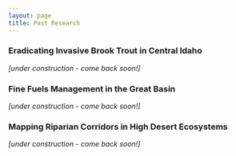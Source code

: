 ```yaml
---
layout: page
title: Past Research
---
```

### Eradicating Invasive Brook Trout in Central Idaho
*[under construction - come back soon!]*

### Fine Fuels Management in the Great Basin
*[under construction - come back soon!]*

### Mapping Riparian Corridors in High Desert Ecosystems
*[under construction - come back soon!]*
